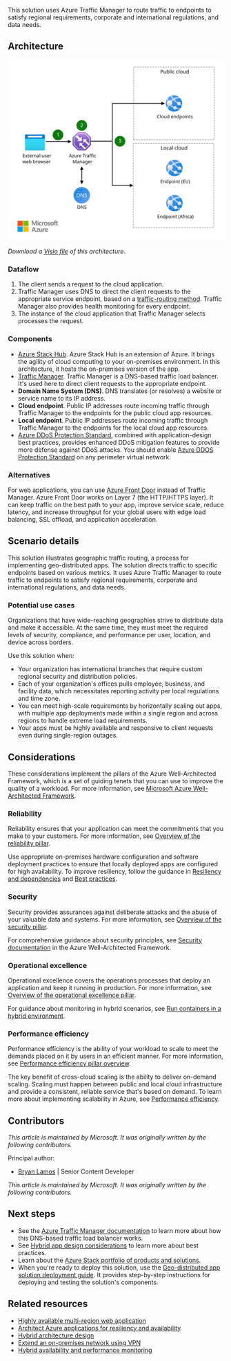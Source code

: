This solution uses Azure Traffic Manager to route traffic to endpoints to satisfy regional requirements, corporate and international regulations, and data needs.

## Architecture

![Diagram that shows an architecture for geographic traffic routing.](../hybrid/media/hybrid-geo-distributed.svg)

*Download a [Visio file](https://arch-center.azureedge.net/hybrid-geo-distributed.vsdx) of this architecture.*

### Dataflow

1. The client sends a request to the cloud application.
1. Traffic Manager uses DNS to direct the client requests to the appropriate service endpoint, based on a [traffic-routing method](/azure/traffic-manager/traffic-manager-routing-methods). Traffic Manager also provides health monitoring for every endpoint.
1. The instance of the cloud application that Traffic Manager selects processes the request.

### Components

* [Azure Stack Hub](https://azure.microsoft.com/products/azure-stack/hub). Azure Stack Hub is an extension of Azure. It brings the agility of cloud computing to your on-premises environment. In this architecture, it hosts the on-premises version of the app.
* [Traffic Manager](https://azure.microsoft.com/products/traffic-manager). Traffic Manager is a DNS-based traffic load balancer. It's used here to direct client requests to the appropriate endpoint.
* **Domain Name System (DNS)**. DNS translates (or resolves) a website or service name to its IP address.
* **Cloud endpoint**. Public IP addresses route incoming traffic through Traffic Manager to the endpoints for the public cloud app resources.
* **Local endpoint**. Public IP addresses route incoming traffic through Traffic Manager to the endpoints for the local cloud app resources.
* [Azure DDoS Protection Standard](/azure/ddos-protection/ddos-protection-overview), combined with application-design best practices, provides enhanced DDoS mitigation features to provide more defense against DDoS attacks. You should enable [Azure DDOS Protection Standard](/azure/ddos-protection/ddos-protection-overview) on any perimeter virtual network.

### Alternatives

For web applications, you can use [Azure Front Door](https://azure.microsoft.com/products/frontdoor) instead of Traffic Manager. Azure Front Door works on Layer 7 (the HTTP/HTTPS layer). It can keep traffic on the best path to your app, improve service scale, reduce latency, and increase throughput for your global users with edge load balancing, SSL offload, and application acceleration.

## Scenario details

This solution illustrates geographic traffic routing, a process for implementing geo-distributed apps. The solution directs traffic to specific endpoints based on various metrics. It uses Azure Traffic Manager to route traffic to endpoints to satisfy regional requirements, corporate and international regulations, and data needs.

### Potential use cases

Organizations that have wide-reaching geographies strive to distribute data and make it accessible. At the same time, they must meet the required levels of security, compliance, and performance per user, location, and device across borders.

Use this solution when:

* Your organization has international branches that require custom regional security and distribution policies.
* Each of your organization's offices pulls employee, business, and facility data, which necessitates reporting activity per local regulations and time zone.
* You can meet high-scale requirements by horizontally scaling out apps, with multiple app deployments made within a single region and across regions to handle extreme load requirements.
* Your apps must be highly available and responsive to client requests even during single-region outages.

## Considerations

These considerations implement the pillars of the Azure Well-Architected Framework, which is a set of guiding tenets that you can use to improve the quality of a workload. For more information, see [Microsoft Azure Well-Architected Framework](/azure/architecture/framework).

### Reliability

Reliability ensures that your application can meet the commitments that you make to your customers. For more information, see [Overview of the reliability pillar](/azure/architecture/framework/resiliency/overview).

Use appropriate on-premises hardware configuration and software deployment practices to ensure that locally deployed apps are configured for high availability. To improve resiliency, follow the guidance in [Resiliency and dependencies](/azure/architecture/framework/resiliency/design-resiliency) and [Best practices](/azure/architecture/framework/resiliency/design-best-practices).

### Security

Security provides assurances against deliberate attacks and the abuse of your valuable data and systems. For more information, see [Overview of the security pillar](/azure/architecture/framework/security/overview).

For comprehensive guidance about security principles, see [Security documentation](/azure/architecture/framework/security) in the Azure Well-Architected Framework.

### Operational excellence

Operational excellence covers the operations processes that deploy an application and keep it running in production. For more information, see [Overview of the operational excellence pillar](/azure/architecture/framework/devops/overview).

For guidance about monitoring in hybrid scenarios, see [Run containers in a hybrid environment](../../hybrid/hybrid-containers.yml).

### Performance efficiency

Performance efficiency is the ability of your workload to scale to meet the demands placed on it by users in an efficient manner. For more information, see [Performance efficiency pillar overview](/azure/architecture/framework/scalability/overview).

The key benefit of cross-cloud scaling is the ability to deliver on-demand scaling. Scaling must happen between public and local cloud infrastructure and provide a consistent, reliable service that's based on demand. To learn more about implementing scalability in Azure, see [Performance efficiency](/azure/architecture/framework/scalability).

## Contributors

*This article is maintained by Microsoft. It was originally written by the following contributors.*

Principal author:

* [Bryan Lamos](https://www.linkedin.com/in/bryanlamos) | Senior Content Developer

*This article is maintained by Microsoft. It was originally written by the following contributors.* 

## Next steps

* See the [Azure Traffic Manager documentation](/azure/traffic-manager/traffic-manager-overview) to learn more about how this DNS-based traffic load balancer works.
* See [Hybrid app design considerations](/hybrid/app-solutions/overview-app-design-considerations) to learn more about best practices.
* Learn about the [Azure Stack portfolio of products and solutions](/azure-stack).
* When you're ready to deploy this solution, use the [Geo-distributed app solution deployment guide](/azure/architecture/hybrid/deployments/solution-deployment-guide-geo-distributed). It provides step-by-step instructions for deploying and testing the solution's components.

## Related resources

* [Highly available multi-region web application](../../reference-architectures/app-service-web-app/multi-region.yml)
* [Architect Azure applications for resiliency and availability](/azure/architecture/reliability/architect)
* [Hybrid architecture design](../../hybrid/hybrid-start-here.md)
* [Extend an on-premises network using VPN](/azure/expressroute/expressroute-howto-coexist-resource-manager)
* [Hybrid availability and performance monitoring](../../hybrid/hybrid-containers.yml)
